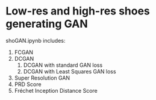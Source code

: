 # Low-res and high-res shoes generating GAN
shoGAN.ipynb includes:
1. FCGAN
2. DCGAN
    1. DCGAN with standard GAN loss
    2. DCGAN with Least Squares GAN loss
3. Super Resolution GAN
4. PRD Score
5. Fréchet Inception Distance Score
